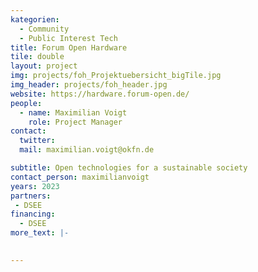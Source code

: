 ```yaml
---
kategorien:
  - Community
  - Public Interest Tech
title: Forum Open Hardware
tile: double
layout: project
img: projects/foh_Projektuebersicht_bigTile.jpg
img_header: projects/foh_header.jpg
website: https://hardware.forum-open.de/
people:
  - name: Maximilian Voigt
    role: Project Manager
contact:
  twitter:
  mail: maximilian.voigt@okfn.de

subtitle: Open technologies for a sustainable society
contact_person: maximilianvoigt
years: 2023
partners:
 - DSEE
financing:
  - DSEE
more_text: |-
    

---
```

